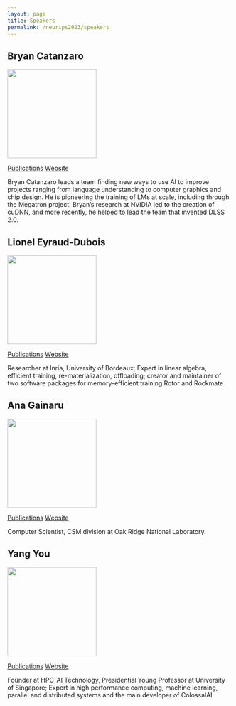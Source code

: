 ```yaml
---
layout: page
title: Speakers
permalink: /neurips2023/speakers
---
```


## Bryan Catanzaro
<img src="{{site.url}}/assets/bryan.jpeg" width="200" height="200" />


[Publications](https://scholar.google.com/citations?hl=en&user=UZ6kI2AAAAAJ&view_op=list_works&sortby=pubdate) [Website](https://ctnzr.io/)

Bryan Catanzaro leads a team finding new ways to use AI to improve projects ranging from
language understanding to computer graphics and chip design. He is pioneering the training of LMs
at scale, including through the Megatron project. Bryan’s research at NVIDIA led to the creation of
cuDNN, and more recently, he helped to lead the team that invented DLSS 2.0.


## Lionel Eyraud-Dubois
<img src="{{site.url}}/assets/lionel.png" width="200" height="200" />

[Publications](https://dblp.org/pid/e/LionelEyraudDubois.html) [Website](https://www.labri.fr/profil/Eyraud-dubois_ID1188202150)

Researcher at Inria, University of Bordeaux; Expert
in linear algebra, efficient training, re-materialization, offloading; creator and maintainer of two
software packages for memory-efficient training Rotor and Rockmate

## Ana Gainaru

<img src="{{site.url}}/assets/ana.jpeg" width="200" height="200" />

[Publications](https://scholar.google.com/citations?hl=en&user=YR3x8gkAAAAJ&view_op=list_works&sortby=pubdate) [Website](http://ana-gainaru.com/)


Computer Scientist, CSM division at Oak Ridge National Laboratory.
## Yang You

<!-- ![Yang You]({{site.url}}/assets/yy.jpeg) -->
<img src="{{site.url}}/assets/yy.jpeg" width="200" height="200" />


[Publications](https://scholar.google.com/citations?user=jF4dPZwAAAAJ&hl=en) [Website](https://ai.comp.nus.edu.sg/)

Founder at HPC-AI Technology, Presidential Young Professor at University
of Singapore; Expert in high performance computing, machine learning, parallel and
distributed systems and the main developer of ColossalAI
